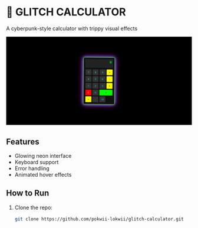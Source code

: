 # 🔮 GLITCH CALCULATOR

A cyberpunk-style calculator with trippy visual effects

![Screenshot](assets/Screenshot.png)

## Features
- Glowing neon interface
- Keyboard support
- Error handling
- Animated hover effects

## How to Run
1. Clone the repo:
   ```bash
   git clone https://github.com/pokwii-lokwii/glitch-calculator.git
